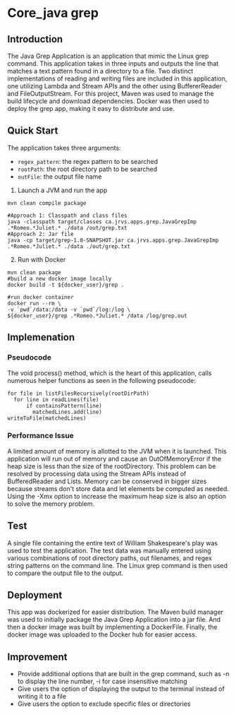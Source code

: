 # Core_java grep

## Introduction
The Java Grep Application is an application that mimic the Linux grep command. This application takes in three inputs and outputs the line that matches a text pattern found in a directory to a file. Two distinct implementations of reading and writing files are included in this application, one utilizing Lambda and Stream APIs and the other using BuffererReader and FileOutputStream. For this project, Maven was used to manage the build lifecycle and download dependencies. Docker was then used to deploy the grep app, making it easy to distribute and use.

## Quick Start
The application takes three arguments:
* `regex_pattern`: the regex pattern to be searched
* `rootPath`: the root directory path to be searched
* `outFile`: the output file name

1. Launch a JVM and run the app
```
mvn clean compile package 

#Approach 1: Classpath and class files
java -classpath target/classes ca.jrvs.apps.grep.JavaGrepImp .*Romeo.*Juliet.* ./data /out/grep.txt
#Approach 2: Jar file
java -cp target/grep-1.0-SNAPSHOT.jar ca.jrvs.apps.grep.JavaGrepImp .*Romeo.*Juliet.* ./data ./out/grep.txt
```

2. Run with Docker
```
mvn clean package
#build a new docker image locally
docker build -t ${docker_user}/grep .

#run docker container 
docker run --rm \
-v `pwd`/data:/data -v `pwd`/log:/log \
${docker_user}/grep .*Romeo.*Juliet.* /data /log/grep.out
```

## Implemenation
### Pseudocode
The void process() method, which is the heart of this application, calls numerous helper functions as seen in the following pseudocode:
```
for file in listFilesRecursively(rootDirPath)
  for line in readLines(file)
      if containsPattern(line)
        matchedLines.add(line)
writeToFile(matchedLines)
```

### Performance Issue

A limited amount of memory is allotted to the JVM when it is launched. This application will run out of memory and cause an OutOfMemoryError if the heap size is less than the size of the rootDirectory. This problem can be resolved by processing data using the Stream APIs instead of BufferedReader and Lists. Memory can be conserved in bigger sizes because streams don't store data and let elements be computed as needed.
Using the -Xmx option to increase the maximum heap size is also an option to solve the memory problem.

## Test
A single file containing the entire text of William Shakespeare's play was used to test the application. The test data was manually entered using various combinations of root directory paths, out filenames, and regex string patterns on the command line. The Linux grep command is then used to compare the output file to the output.

## Deployment
This app was dockerized for easier distribution.
The Maven build manager was used to initially package the Java Grep Application into a jar file. And then a docker image was built by implementing a DockerFile. 
Finally, the docker image was uploaded to the Docker hub for easier access.

## Improvement
* Provide additional options that are built in the grep command, such as -n to display the line number, -i for case insensitive matching
* Give users the option of displaying the output to the terminal instead of writing it to a file
* Give users the option to exclude specific files or directories
